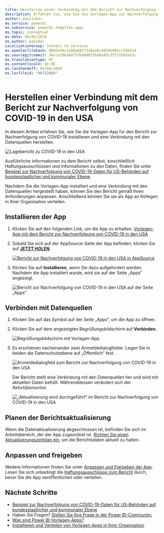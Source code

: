 ```yaml
---
title: Herstellen einer Verbindung mit dem Bericht zur Nachverfolgung von COVID-19 in den USA
description: Erfahren Sie, wie Sie die Vorlagen-App zur Nachverfolgung von COVID-19 in den USA erhalten und installieren und wie Sie eine Verbindung mit Daten herstellen.
author: paulinbar
ms.service: powerbi
ms.subservice: powerbi-template-apps
ms.topic: conceptual
ms.date: 04/05/2020
ms.author: painbar
LocalizationGroup: Connect to services
ms.openlocfilehash: 90d5e48ca200a6817338ae6c44595905cc76bfed
ms.sourcegitcommit: 34cca70ba84f37b48407d5d8a45c3f51fb95eb3c
ms.translationtype: HT
ms.contentlocale: de-DE
ms.lasthandoff: 04/06/2020
ms.locfileid: "80752669"
---
```

# <a name="connect-to-the-covid-19-us-tracking-report"></a>Herstellen einer Verbindung mit dem Bericht zur Nachverfolgung von COVID-19 in den USA
In diesem Artikel erfahren Sie, wie Sie die Vorlagen-App für den Bericht zur Nachverfolgung von COVID-19 installieren und eine Verbindung mit den Datenquellen herstellen.

![Lagebericht zu COVID-19 in den USA](media/service-connect-to-covid-19-tracking/service-covid-19-us-tracking-report-title-screen.png)

Ausführliche Informationen zu dem Bericht selbst, einschließlich Haftungsausschlüssen und Informationen zu den Daten, finden Sie unter [Beispiel zur Nachverfolgung von COVID-19-Daten für US-Behörden auf bundesstaatlicher und kommunaler Ebene](../create-reports/sample-covid-19-us.md).

Nachdem Sie die Vorlagen-App installiert und eine Verbindung mit den Datenquellen hergestellt haben, können Sie den Bericht gemäß Ihren Anforderungen anpassen. Anschließend können Sie sie als App an Kollegen in Ihrer Organisation verteilen.

## <a name="install-the-app"></a>Installieren der App

1. Klicken Sie auf den folgenden Link, um die App zu erhalten: [Vorlagen-App mit dem Bericht zur Nachverfolgung von COVID-19 in den USA](https://appsource.microsoft.com/en-us/product/power-bi/pbi-contentpacks.covid19ms)

1. Sobald Sie sich auf der AppSource-Seite der App befinden, klicken Sie auf [**JETZT HOLEN**](https://appsource.microsoft.com/en-us/product/power-bi/pbi-contentpacks.covid19ms).

    [![Bericht zur Nachverfolgung von COVID-19 in den USA in AppSource](media/service-connect-to-covid-19-tracking/service-covid-19-us-tracking-report-appsource-icon.png)](https://appsource.microsoft.com/en-us/product/power-bi/pbi-contentpacks.covid19ms)

1. Klicken Sie auf **Installieren**, wenn Sie dazu aufgefordert werden. Nachdem die App installiert wurde, wird sie auf der Seite „Apps“ angezeigt.

   ![Bericht zur Nachverfolgung von COVID-19 in den USA auf der Seite „Apps“](media/service-connect-to-covid-19-tracking/service-covid-19-us-tracking-report-apps-page-icon.png)

## <a name="connect-to-data-sources"></a>Verbinden mit Datenquellen

1. Klicken Sie auf das Symbol auf der Seite „Apps“, um die App zu öffnen.

1. Klicken Sie auf dem angezeigten Begrüßungsbildschirm auf **Verbinden**.

   ![Begrüßungsbildschirm mit Vorlagen-App](media/service-connect-to-covid-19-tracking/service-covid-19-us-tracking-report-splash-screen.png)

1. Es erscheinen nacheinander zwei Anmeldedialogfelder. Legen Sie in beiden die Datenschutzebene auf „Öffentlich“ fest.

   ![Anmeldedialogfeld zum Bericht zur Nachverfolgung von COVID-19 in den USA](media/service-connect-to-covid-19-tracking/service-covid-19-us-tracking-report-signin-dialog.png)

   Der Bericht stellt eine Verbindung mit den Datenquellen her und wird mit aktuellen Daten befüllt. Währenddessen verändert sich der Aktivitätsmonitor.

   ![„Aktualisierung wird durchgeführt“ im Bericht zur Nachverfolgung von COVID-19 in den USA](media/service-connect-to-covid-19-tracking/service-covid-19-us-tracking-report-refresh-monitor.png)

## <a name="schedule-report-refresh"></a>Planen der Berichtsaktualisierung

Wenn die Datenaktualisierung abgeschlossen ist, befinden Sie sich im Arbeitsbereich, der der App zugeordnet ist. [Richten Sie einen Aktualisierungszeitplan ein](../refresh-scheduled-refresh.md), um die Berichtsdaten aktuell zu halten.

## <a name="customize-and-share"></a>Anpassen und freigeben

Weitere Informationen finden Sie unter [Anpassen und Freigeben der App](../service-template-apps-install-distribute.md#customize-and-share-the-app). Lesen Sie sich unbedingt die [Haftungsausschlüsse zum Bericht](../create-reports/sample-covid-19-us.md#disclaimers) durch, bevor Sie die App veröffentlichen oder verteilen.

## <a name="next-steps"></a>Nächste Schritte
* [Beispiel zur Nachverfolgung von COVID-19-Daten für US-Behörden auf bundesstaatlicher und kommunaler Ebene](../create-reports/sample-covid-19-us.md)
* Haben Sie Fragen? [Stellen Sie Ihre Frage in der Power BI-Community.](https://community.powerbi.com/)
* [Was sind Power BI-Vorlagen-Apps?](../service-template-apps-overview.md)
* [Installieren und Verteilen von Vorlagen-Apps in Ihrer Organisation](../service-template-apps-install-distribute.md)
